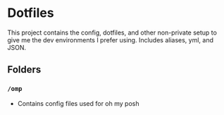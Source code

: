 # Dotfiles
This project contains the config, dotfiles, and other non-private setup to give me the dev environments I prefer using. Includes aliases, yml, and JSON.

## Folders

### `/omp`
- Contains config files used for oh my posh